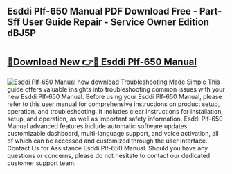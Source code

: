 ## Esddi Plf-650 Manual PDF Download Free - Part-Sff User Guide Repair - Service Owner Edition dBJ5P

# <h2><a href="http://cf25695.oget.top/?id=Esddi+Plf-650+Manual">🔗Download New 👉🔴 Esddi Plf-650 Manual</a></h2>

[![Esddi Plf-650 Manual new download](https://i.imgur.com/5g1atiW.png)](http://cf25695.oget.top/?id=Esddi+Plf-650+Manual)
Troubleshooting Made Simple This guide offers valuable insights into troubleshooting common issues with your new Esddi Plf-650 Manual. Before using your Esddi Plf-650 Manual, please refer to this user manual for comprehensive instructions on product setup, operation, and troubleshooting. It includes clear instructions for installation, setup, and operation, as well as important safety information. Esddi Plf-650 Manual advanced features include automatic software updates, customizable dashboard, multi-language support, and voice activation, all of which can be accessed and customized through the user interface. Contact Us for Assistance Esddi Plf-650 Manual. Should you have any questions or concerns, please do not hesitate to contact our dedicated customer support team.
